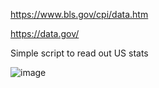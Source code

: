 https://www.bls.gov/cpi/data.htm

https://data.gov/

Simple script to read out US stats

![image](https://github.com/jtb21091/us-stats/assets/60986161/8911a690-7460-4b81-a323-83e94beca952)
